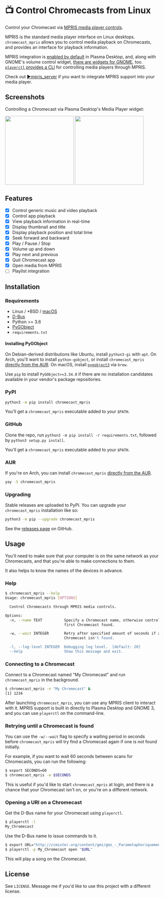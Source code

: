 # 📺 Control Chromecasts from Linux
Control your Chromecast via [MPRIS media player controls](https://specifications.freedesktop.org/mpris-spec/2.2/). 

MPRIS is the standard media player interface on Linux desktops.
`chromecast_mpris` allows you to control media playback on Chromecasts, and provides an interface for playback information.

MPRIS integration is [enabled by default](https://github.com/KDE/plasma-workspace/tree/master/applets/mediacontroller) in Plasma Desktop, and, along with GNOME's volume control widget, [there are widgets for GNOME](https://extensions.gnome.org/extension/1379/mpris-indicator-button/), too. [`playerctl` provides a CLI](https://github.com/altdesktop/playerctl) for controlling media players through MPRIS.

Check out [▶️mpris_server](https://github.com/alexdelorenzo/mpris_server) if you want to integrate MPRIS support into your media player.

## Screenshots

Controlling a Chromecast via Plasma Desktop's Media Player widget:

<img src="https://github.com/alexdelorenzo/chromecast_mpris/raw/master/assets/mpris.png" height="225" /> <img src="https://github.com/alexdelorenzo/chromecast_mpris/raw/master/assets/mpris_bar.png" height="225" />


## Features
  * [x] Control generic music and video playback
  * [x] Control app playback
  * [x] View playback information in real-time
  * [x] Display thumbnail and title
  * [x] Display playback position and total time
  * [x] Seek forward and backward
  * [x] Play / Pause / Stop
  * [x] Volume up and down
  * [x] Play next and previous
  * [x] Quit Chromecast app
  * [x] Open media from MPRIS
  * [ ] Playlist integration

## Installation
### Requirements
 - Linux / *BSD / [macOS](https://github.com/zbentley/dbus-osx-examples)
 - [D-Bus](https://www.freedesktop.org/wiki/Software/dbus/)
 - Python >= 3.6
 - [PyGObject](https://pypi.org/project/PyGObject/)
 - `requirements.txt`
 
#### Installing PyGObject
On Debian-derived distributions like Ubuntu, install `python3-gi` with `apt`. 
On Arch, you'll want to install `python-gobject`, or install `chromecast_mpris` [directly from the AUR](https://aur.archlinux.org/packages/chromecast_mpris/).
On macOS, install [`pygobject3`](https://formulae.brew.sh/formula/pygobject3) via `brew`.

Use `pip` to install `PyGObject>=3.34.0` if there are no installation candidates available in your vendor's package repositories.

### PyPI
```bash
python3 -m pip install chromecast_mpris
```

You'll get a `chromecast_mpris` executable added to your `$PATH`.

### GitHub
Clone the repo, run `python3 -m pip install -r requirements.txt`, followed by `python3 setup.py install`. 

You'll get a `chromecast_mpris` executable added to your `$PATH`.

### AUR

If you're on Arch, you can install `chromecast_mpris` [directly from the AUR](https://aur.archlinux.org/packages/chromecast_mpris/).

```bash
yay -S chromecast_mpris
```

### Upgrading

Stable releases are uploaded to PyPI. You can upgrade your `chromecast_mpris` installation like so:

```bash
python3 -m pip --upgrade chromecast_mpris
```

See the [releases page](https://github.com/alexdelorenzo/chromecast_mpris/releases) on GitHub.

## Usage
You'll need to make sure that your computer is on the same network as your Chromecasts, and that you're able to make connections to them. 

It also helps to know the names of the devices in advance.

### Help
```bash
$ chromecast_mpris --help
Usage: chromecast_mpris [OPTIONS]

  Control Chromecasts through MPRIS media controls.

Options:
  -n, --name TEXT          Specify a Chromecast name, otherwise control the
                           first Chromecast found.

  -w, --wait INTEGER       Retry after specified amount of seconds if a
                           Chromecast isn't found.

  -l, --log-level INTEGER  Debugging log level.  [default: 20]
  --help                   Show this message and exit.
```

### Connecting to a Chromecast
Connect to a Chromecast named "My Chromecast" and run `chromecast_mpris` in the background.
```bash
$ chromecast_mpris -n "My Chromecast" &
[1] 1234
```

After launching `chromecast_mpris`, you can use any MPRIS client to interact with it. MPRIS support is built in directly to Plasma Desktop and GNOME 3, and you can use `playerctl` on the command-line. 

### Retrying until a Chromecast is found
You can use the `-w/--wait` flag to specify a waiting period in seconds before `chromecast_mpris` will try find a Chromecast again if one is not found initially.

For example, if you want to wait 60 seconds between scans for Chromecasts, you can run the following:
```bash
$ export SECONDS=60
$ chromecast_mpris -w $SECONDS
```

This is useful if you'd like to start `chromecast_mpris` at login, and there is a chance that your Chromecast isn't on, or you're on a different network. 

### Opening a URI on a Chromecast
 Get the D-Bus name for your Chromecast using `playerctl`.
```bash
$ playerctl -l
My_Chromecast
```

Use the D-Bus name to issue commands to it.

```bash
$ export URL="http://ccmixter.org/content/gmz/gmz_-_Parametaphoriquement.mp3"
$ playerctl -p My_Chromecast open "$URL"
```

This will play a song on the Chromecast.

## License
See `LICENSE`. Message me if you'd like to use this project with a different license.

